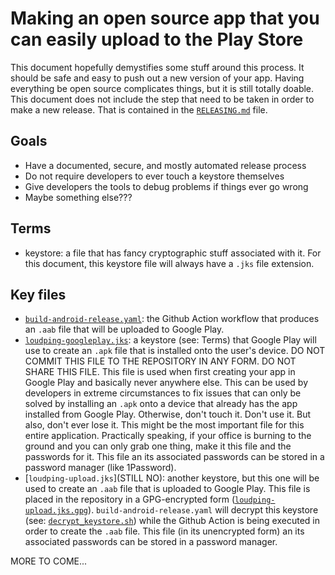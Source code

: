 # Making an open source app that you can easily upload to the Play Store

This document hopefully demystifies some stuff around this process.
It should be safe and easy to push out a new version of your app.
Having everything be open source complicates things, but it is still totally doable.
This document does not include the step that need to be taken in order to make a new release.
That is contained in the [`RELEASING.md`](./../RELEASING.md) file.

## Goals

- Have a documented, secure, and mostly automated release process
- Do not require developers to ever touch a keystore themselves
- Give developers the tools to debug problems if things ever go wrong
- Maybe something else???

## Terms

- keystore: a file that has fancy cryptographic stuff associated with it. For this document, this keystore file will always have a `.jks` file extension.

## Key files

- [`build-android-release.yaml`](./../.github/workflows/build-android-release.yaml): the Github Action workflow that produces an `.aab` file that will be uploaded to Google Play.
- [`loudping-googleplay.jks`](NOPE): a keystore (see: Terms) that Google Play will use to create an `.apk` file that is installed onto the user's device. DO NOT COMMIT THIS FILE TO THE REPOSITORY IN ANY FORM. DO NOT SHARE THIS FILE. This file is used when first creating your app in Google Play and basically never anywhere else. This can be used by developers in extreme circumstances to fix issues that can only be solved by installing an `.apk` onto a device that already has the app installed from Google Play. Otherwise, don't touch it. Don't use it. But also, don't ever lose it. This might be the most important file for this entire application. Practically speaking, if your office is burning to the ground and you can only grab one thing, make it this file and the passwords for it. This file an its associated passwords can be stored in a password manager (like 1Password).
- [`loudping-upload.jks`](STILL NO): another keystore, but this one will be used to create an `.aab` file that is uploaded to Google Play. This file is placed in the repository in a GPG-encrypted form ([`loudping-upload.jks.gpg`](loudping-upload.jks.gpg)). `build-android-release.yaml` will decrypt this keystore (see: [`decrypt_keystore.sh`](./../.github/scripts/decrypt_keystore.sh)) while the Github Action is being executed in order to create the `.aab` file. This file (in its unencrypted form) an its associated passwords can be stored in a password manager.

MORE TO COME...